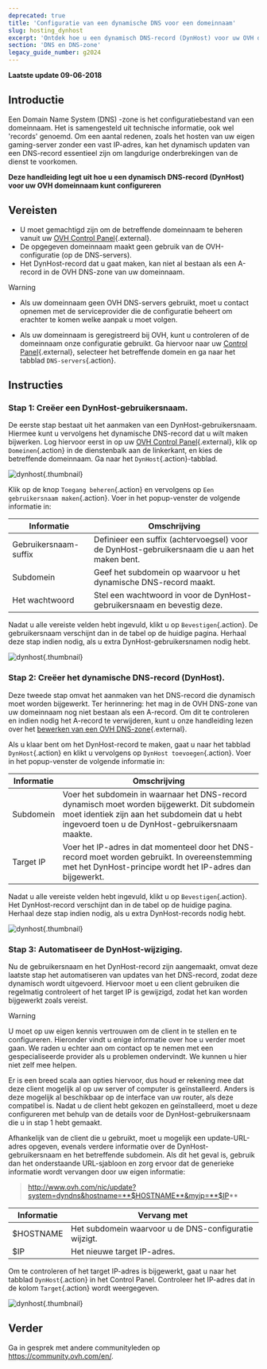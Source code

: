 ```yaml
---
deprecated: true
title: 'Configuratie van een dynamische DNS voor een domeinnaam'
slug: hosting_dynhost
excerpt: 'Ontdek hoe u een dynamisch DNS-record (DynHost) voor uw OVH domeinnaam kunt configureren'
section: 'DNS en DNS-zone'
legacy_guide_number: g2024
---
```


**Laatste update 09-06-2018**

## Introductie

Een Domain Name System (DNS) -zone is het configuratiebestand van een domeinnaam. Het is samengesteld uit technische informatie, ook wel 'records' genoemd. Om een aantal redenen, zoals het hosten van uw eigen gaming-server zonder een vast IP-adres, kan het dynamisch updaten van een DNS-record essentieel zijn om langdurige onderbrekingen van de dienst te voorkomen. 

**Deze handleiding legt uit hoe u een dynamisch DNS-record (DynHost) voor uw OVH domeinnaam kunt configureren**

## Vereisten

- U moet gemachtigd zijn om de betreffende domeinnaam te beheren vanuit uw [OVH Control Panel](https://www.ovh.com/auth/?action=gotomanager&from=https://www.ovh.nl/&ovhSubsidiary=nl){.external}.
- De opgegeven domeinnaam maakt geen gebruik van de OVH-configuratie (op de DNS-servers).
- Het DynHost-record dat u gaat maken, kan niet al bestaan als een A-record in de OVH DNS-zone van uw domeinnaam.

> [!warning]
>
> - Als uw domeinnaam geen OVH DNS-servers gebruikt, moet u contact opnemen met de serviceprovider die de configuratie beheert om erachter te komen welke aanpak u moet volgen.
> 
> - Als uw domeinnaam is geregistreerd bij OVH, kunt u controleren of de domeinnaam onze configuratie gebruikt. Ga hiervoor naar uw [Control Panel](https://www.ovh.com/auth/?action=gotomanager&from=https://www.ovh.nl/&ovhSubsidiary=nl){.external}, selecteer het betreffende domein en ga naar het tabblad `DNS-servers`{.action}.
>

## Instructies

### Stap 1: Creëer een DynHost-gebruikersnaam.

De eerste stap bestaat uit het aanmaken van een DynHost-gebruikersnaam. Hiermee kunt u vervolgens het dynamische DNS-record dat u wilt maken bijwerken. Log hiervoor eerst in op uw [OVH Control Panel](https://www.ovh.com/auth/?action=gotomanager&from=https://www.ovh.nl/&ovhSubsidiary=nl){.external}, klik op `Domeinen`{.action} in de dienstenbalk aan de linkerkant, en kies de betreffende domeinnaam. Ga naar het `DynHost`{.action}-tabblad.

![dynhost](images/use-dynhost-step1.png){.thumbnail}

Klik op de knop `Toegang beheren`{.action} en vervolgens op `Een gebruikersnaam maken`{.action}. Voer in het popup-venster de volgende informatie in:

|Informatie|Omschrijving|
|---|---|
|Gebruikersnaam-suffix|Definieer een suffix (achtervoegsel) voor de DynHost-gebruikersnaam die u aan het maken bent.|
|Subdomein|Geef het subdomein op waarvoor u het dynamische DNS-record maakt.|
|Het wachtwoord|Stel een wachtwoord in voor de DynHost-gebruikersnaam en bevestig deze.|

Nadat u alle vereiste velden hebt ingevuld, klikt u op `Bevestigen`{.action}. De gebruikersnaam verschijnt dan in de tabel op de huidige pagina. Herhaal deze stap indien nodig, als u extra DynHost-gebruikersnamen nodig hebt.

![dynhost](images/use-dynhost-step2.png){.thumbnail}

### Stap 2: Creëer het dynamische DNS-record (DynHost).

Deze tweede stap omvat het aanmaken van het DNS-record die dynamisch moet worden bijgewerkt. Ter herinnering: het mag in de OVH DNS-zone van uw domeinnaam nog niet bestaan als een A-record. Om dit te controleren en indien nodig het A-record te verwijderen, kunt u onze handleiding lezen over het [bewerken van een OVH DNS-zone](https://docs.ovh.com/nl/domains/hosting_hoe_wijzig_ik_mijn_dns_zone/){.external}.

Als u klaar bent om het DynHost-record te maken, gaat u naar het tabblad `DynHost`{.action} en klikt u vervolgens op `DynHost toevoegen`{.action}. Voer in het popup-venster de volgende informatie in:

|Informatie|Omschrijving|
|---|---|
|Subdomein|Voer het subdomein in waarnaar het DNS-record dynamisch moet worden bijgewerkt. Dit subdomein moet identiek zijn aan het subdomein dat u hebt ingevoerd toen u de DynHost-gebruikersnaam maakte.|
|Target IP|Voer het IP-adres in dat momenteel door het DNS-record moet worden gebruikt. In overeenstemming met het DynHost-principe wordt het IP-adres dan bijgewerkt.|

Nadat u alle vereiste velden hebt ingevuld, klikt u op `Bevestigen`{.action}. Het DynHost-record verschijnt dan in de tabel op de huidige pagina. Herhaal deze stap indien nodig, als u extra DynHost-records nodig hebt.

![dynhost](images/use-dynhost-step3.png){.thumbnail}

### Stap 3: Automatiseer de DynHost-wijziging.

Nu de gebruikersnaam en het DynHost-record zijn aangemaakt, omvat deze laatste stap het automatiseren van updates van het DNS-record, zodat deze dynamisch wordt uitgevoerd. Hiervoor moet u een client gebruiken die regelmatig controleert of het target IP is gewijzigd, zodat het kan worden bijgewerkt zoals vereist.

> [!warning]
>
> U moet op uw eigen kennis vertrouwen om de client in te stellen en te configureren. Hieronder vindt u enige informatie over hoe u verder moet gaan. We raden u echter aan om contact op te nemen met een gespecialiseerde provider als u problemen ondervindt. We kunnen u hier niet zelf mee helpen. 
>

Er is een breed scala aan opties hiervoor, dus houd er rekening mee dat deze client mogelijk al op uw server of computer is geïnstalleerd. Anders is deze mogelijk al beschikbaar op de interface van uw router, als deze compatibel is. Nadat u de client hebt gekozen en geïnstalleerd, moet u deze configureren met behulp van de details voor de DynHost-gebruikersnaam die u in stap 1 hebt gemaakt.

Afhankelijk van de client die u gebruikt, moet u mogelijk een update-URL-adres opgeven, evenals verdere informatie over de DynHost-gebruikersnaam en het betreffende subdomein. Als dit het geval is, gebruik dan het onderstaande URL-sjabloon en zorg ervoor dat de generieke informatie wordt vervangen door uw eigen informatie:

> http://www.ovh.com/nic/update?system=dyndns&hostname=**$HOSTNAME**&myip=**$IP**

|Informatie|Vervang met|
|---|---|
|$HOSTNAME|Het subdomein waarvoor u de DNS-configuratie wijzigt.|
|$IP|Het nieuwe target IP-adres.|

Om te controleren of het target IP-adres is bijgewerkt, gaat u naar het tabblad `DynHost`{.action} in het Control Panel. Controleer het IP-adres dat in de kolom `Target`{.action} wordt weergegeven.

![dynhost](images/use-dynhost-step4.png){.thumbnail}

## Verder

Ga in gesprek met andere communityleden op <https://community.ovh.com/en/>.